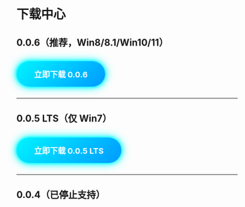 # 下载中心

<style>
@keyframes neon{0%{box-shadow:0 0 5px #0ff,0 0 10px #0ff,0 0 20px #0ff}50%{box-shadow:0 0 10px #0ff,0 0 20px #0ff,0 0 40px #0ff}100%{box-shadow:0 0 5px #0ff,0 0 10px #0ff,0 0 20px #0ff}}
.btn-dl{display:inline-block;margin:12px 0;padding:16px 40px;font-size:18px;font-weight:700;color:#fff;background:linear-gradient(135deg,#00f5ff 0%,#0099ff 100%);border:none;border-radius:50px;text-decoration:none;animation:neon 2s infinite;transition:transform .3s}
.btn-dl:hover{transform:scale(1.05)}
</style>

## 0.0.6（推荐，Win8/8.1/Win10/11）
<a class="btn-dl" href="https://gitee.com/linfon18/minecraft-connect-tool-api/raw/master/006/Latest.exe">立即下载 0.0.6</a>

---

## 0.0.5 LTS（仅 Win7）
<a class="btn-dl" href="https://gitee.com/linfon18/minecraft-connect-tool-api/raw/master/005/Latest.exe">立即下载 0.0.5 LTS</a>

---

## 0.0.4（已停止支持）
